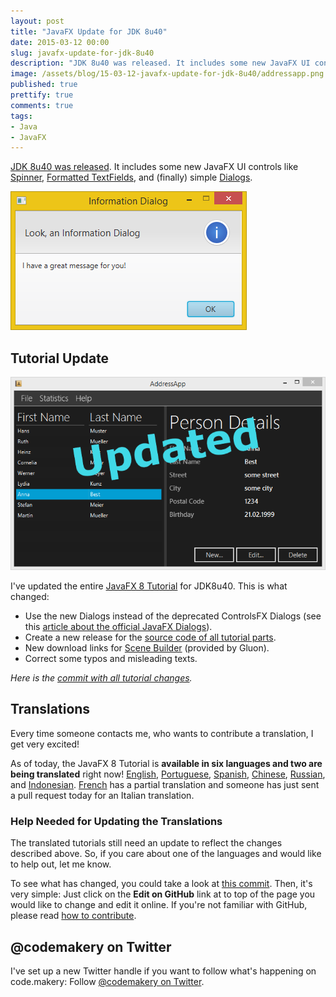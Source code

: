 ```yaml
---
layout: post
title: "JavaFX Update for JDK 8u40"
date: 2015-03-12 00:00
slug: javafx-update-for-jdk-8u40
description: "JDK 8u40 was released. It includes some new JavaFX UI controls like Dialogs, Spinner, and Formatted TextField."
image: /assets/blog/15-03-12-javafx-update-for-jdk-8u40/addressapp.png
published: true
prettify: true
comments: true
tags:
- Java
- JavaFX
---
```


[JDK 8u40 was released](https://blogs.oracle.com/thejavatutorials/entry/jdk_8u40_released). It includes some new JavaFX UI controls like [Spinner](http://docs.oracle.com/javase/8/javafx/api/javafx/scene/control/Spinner.html), [Formatted TextFields](http://docs.oracle.com/javase/8/javafx/api/javafx/scene/control/TextFormatter.html), and (finally) simple [Dialogs](http://docs.oracle.com/javase/8/javafx/api/javafx/scene/control/Dialog.html).

![Dialog](/assets/blog/15-03-12-javafx-update-for-jdk-8u40/information-dialog.png)


## Tutorial Update

![AddressApp](/assets/blog/15-03-12-javafx-update-for-jdk-8u40/addressapp.png)

I've updated the entire [JavaFX 8 Tutorial](/library/javafx-8-tutorial/) for JDK8u40. This is what changed:

* Use the new Dialogs instead of the deprecated ControlsFX Dialogs (see this  [article about the official JavaFX Dialogs](/blog/javafx-dialogs-official/)).
* Create a new release for the [source code of all tutorial parts](https://github.com/marcojakob/tutorial-javafx-8/releases/tag/v1.1).
* New download links for [Scene Builder](http://gluonhq.com/products/downloads/) (provided by Gluon).
* Correct some typos and misleading texts.

*Here is the [commit with all tutorial changes](https://github.com/marcojakob/code.makery.ch/commit/f6b4a51b41957b753bfbfc8c1f637a6849ceeab5).* 


## Translations

Every time someone contacts me, who wants to contribute a translation, I get very excited!

As of today, the JavaFX 8 Tutorial is **available in six languages and two are being translated** right now!  [English](/library/javafx-8-tutorial/), [Portuguese](/library/javafx-8-tutorial/pt/), [Spanish](/library/javafx-8-tutorial/es/), [Chinese](/library/javafx-8-tutorial/zh-cn/), [Russian](/library/javafx-8-tutorial/ru/), and [Indonesian](/library/javafx-8-tutorial/id/). [French](/library/javafx-8-tutorial/fr/) has a partial translation and someone has just sent a pull request today for an Italian translation.


### Help Needed for Updating the Translations

The translated tutorials still need an update to reflect the changes described above. So, if you care about one of the languages and would like to help out, let me know.

To see what has changed, you could take a look at [this commit](https://github.com/marcojakob/code.makery.ch/commit/f6b4a51b41957b753bfbfc8c1f637a6849ceeab5). Then, it's very simple: Just click on the **Edit on GitHub** link at to top of the page you would like to change and edit it online. If you're not familiar with GitHub, please read [how to contribute](/library/how-to-contribute/).


## @codemakery on Twitter

I've set up a new Twitter handle if you want to follow what's happening on code.makery: Follow [@codemakery on Twitter](https://twitter.com/codemakery).

